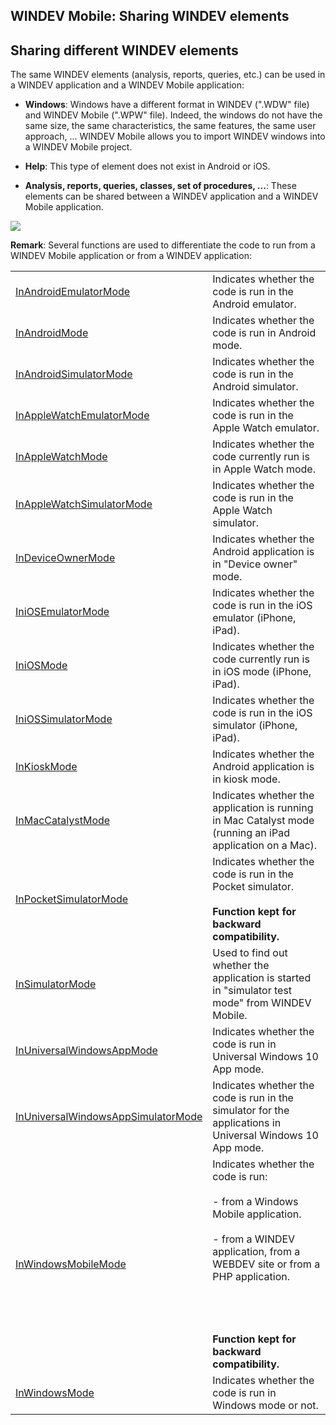 
## WINDEV Mobile: Sharing WINDEV elements
			



<a name="NOTE1"></a>
<a name="NOTE1_1"></a>


## Sharing different WINDEV elements
<a name="sharing_different_windev_elements_ELTTEXTE000067"></a>
The same WINDEV elements (analysis, reports, queries, etc.) can be used in a WINDEV application and a WINDEV Mobile application:

- **Windows**: Windows have a different format in WINDEV (".WDW" file) and WINDEV Mobile (".WPW" file). Indeed, the windows do not have the same size, the same characteristics, the same features, the same user approach, ... WINDEV Mobile allows you to import WINDEV windows into a WINDEV Mobile project.

- **Help**: This type of element does not exist in Android or iOS.

- **Analysis, reports, queries, classes, set of procedures, ...**: These elements can be shared between a WINDEV application and a WINDEV Mobile application. 




![](https://doc.pcsoft.fr/en-US/images/image.awp?langid=3&name=Partageelement.gif)


**Remark**: Several functions are used to differentiate the code to run from a WINDEV Mobile application or from a WINDEV application: 



|   |   |
| --- | --- |
| [InAndroidEmulatorMode](../WDLang1/1000019146.md) | Indicates whether the code is run in the Android emulator. |
| [InAndroidMode](../WDLang1/1000018990.md) | Indicates whether the code is run in Android mode. |
| [InAndroidSimulatorMode](../WDLang1/1000019181.md) | Indicates whether the code is run in the Android simulator. |
| [InAppleWatchEmulatorMode](../WDLang1/1000022067.md) | Indicates whether the code is run in the Apple Watch emulator. |
| [InAppleWatchMode](../WDLang1/1000022065.md) | Indicates whether the code currently run is in Apple Watch mode. |
| [InAppleWatchSimulatorMode](../WDLang1/1000022066.md) | Indicates whether the code is run in the Apple Watch simulator. |
| [InDeviceOwnerMode](../WDLang1/1000024428.md) | Indicates whether the Android application is in "Device owner" mode. |
| [IniOSEmulatorMode](../WDLang1/1000019766.md) | Indicates whether the code is run in the iOS emulator (iPhone, iPad). |
| [IniOSMode](../WDLang1/1000019765.md) | Indicates whether the code currently run is in iOS mode (iPhone, iPad). |
| [IniOSSimulatorMode](../WDLang1/1000019767.md) | Indicates whether the code is run in the iOS simulator (iPhone, iPad). |
| [InKioskMode](../WDLang1/1000024427.md) | Indicates whether the Android application is in kiosk mode. |
| [InMacCatalystMode](../WDLang1/1000024934.md) | Indicates whether the application is running in Mac Catalyst mode (running an iPad application on a Mac). |
| [InPocketSimulatorMode](../WDLang1/1000019182.md) | Indicates whether the code is run in the Pocket simulator.<br><br>**Function kept for backward compatibility.** |
| [InSimulatorMode](../WDLang1/3014033.md) | Used to find out whether the application is started in "simulator test mode" from WINDEV Mobile. |
| [InUniversalWindowsAppMode](../WDLang1/1000022098.md) | Indicates whether the code is run in Universal Windows 10 App mode. |
| [InUniversalWindowsAppSimulatorMode](../WDLang1/1000022041.md) | Indicates whether the code is run in the simulator for the applications in Universal Windows 10 App mode. |
| [InWindowsMobileMode](../WDLang1/1000019657.md) | Indicates whether the code is run:<br><br>- from a Windows Mobile application.<br><br>- from a WINDEV application, from a WEBDEV site or from a PHP application.<br><br><br><br><br>**Function kept for backward compatibility.** |
| [InWindowsMode](../WDLang1/1000019614.md) | Indicates whether the code is run in Windows mode or not. |






